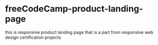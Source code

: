 # freeCodeCamp-product-landing-page
this is responsive product landing page that is a part from responsive web design certification projects 
